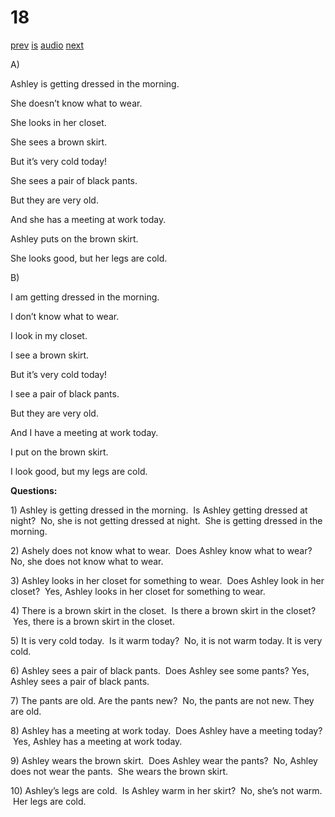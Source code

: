 # 18

[prev](../en/story_17.md)
[is](../is/story_18.md)
[audio](../audio/story_18.mp3)
[next](../en/story_19.md)

A\)

Ashley is getting dressed in the morning.

She doesn’t know what to wear.

She looks in her closet.

She sees a brown skirt.

But it’s very cold today!

She sees a pair of black pants.

But they are very old.

And she has a meeting at work today.

Ashley puts on the brown skirt.

She looks good, but her legs are cold.

B\)

I am getting dressed in the morning.

I don’t know what to wear.

I look in my closet.

I see a brown skirt.

But it’s very cold today!

I see a pair of black pants.

But they are very old.

And I have a meeting at work today.

I put on the brown skirt.

I look good, but my legs are cold.

**Questions:**

1\) Ashley is getting dressed in the morning.  Is Ashley getting dressed
at night?  No, she is not getting dressed at night.  She is getting
dressed in the morning.

2\) Ashely does not know what to wear.  Does Ashley know what to wear?
No, she does not know what to wear.

3\) Ashley looks in her closet for something to wear.  Does Ashley look
in her closet?  Yes, Ashley looks in her closet for something to wear.

4\) There is a brown skirt in the closet.  Is there a brown skirt in the
closet?  Yes, there is a brown skirt in the closet.

5\) It is very cold today.  Is it warm today?  No, it is not warm today.
It is very cold.

6\) Ashley sees a pair of black pants.  Does Ashley see some pants?
Yes, Ashley sees a pair of black pants.

7\) The pants are old. Are the pants new?  No, the pants are not new.
They are old.

8\) Ashley has a meeting at work today.  Does Ashley have a meeting
today?  Yes, Ashley has a meeting at work today.

9\) Ashley wears the brown skirt.  Does Ashley wear the pants?  No,
Ashley does not wear the pants.  She wears the brown skirt.

10\) Ashley’s legs are cold.  Is Ashley warm in her skirt?  No, she’s
not warm.  Her legs are cold.
